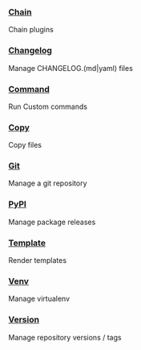 ### [Chain](plugins/chain.md)
Chain plugins

### [Changelog](plugins/changelog.md)
Manage CHANGELOG.(md|yaml) files

### [Command](plugins/command.md)
Run Custom commands

### [Copy](plugins/copy.md)
Copy files

### [Git](plugins/git.md)
Manage a git repository

### [PyPI](plugins/pypi.md)
Manage package releases

### [Template](plugins/template.md)
Render templates

### [Venv](plugins/venv.md)
Manage virtualenv

### [Version](plugins/version.md)
Manage repository versions / tags
